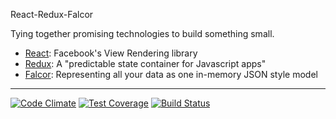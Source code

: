 React-Redux-Falcor

Tying together promising technologies to build something small.

* [React](http://facebook.github.io/react/):  Facebook's View Rendering library
* [Redux](http://rackt.github.io/redux/): A "predictable state container for Javascript apps"
* [Falcor](http://netflix.github.io/falcor/):  Representing all your data as one in-memory JSON style model

***
[![Code Climate](https://codeclimate.com/github/magee/react-redux-falcor/badges/gpa.svg)](https://codeclimate.com/github/magee/react-redux-falcor)   [![Test Coverage](https://codeclimate.com/github/magee/react-redux-falcor/badges/coverage.svg)](https://codeclimate.com/github/magee/react-redux-falcor/coverage)   [![Build Status](https://travis-ci.org/magee/react-redux-falcor.svg)](https://travis-ci.org/magee/react-redux-falcor)

